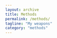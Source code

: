 ```yaml
---
layout: archive
title: Methods
permalink: /methods/
tagline: "My weapons"
category: "methods"
---
```

